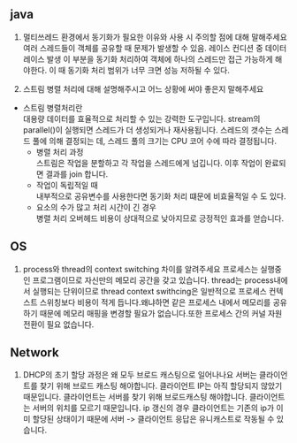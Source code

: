 ## java
1. 멀티쓰레드 환경에서 동기화가 필요한 이유와 사용 시 주의할 점에 대해 말해주세요      
   여러 스레드들이 객체를 공유할 때 문제가 발생할 수 있음. 레이스 컨디션 중 데이터 레이스 발생
   이 부분을 동기화 처리하여 객체에 하나의 스레드만 접근 가능하게 해야한다.
   이 때 동기화 처리 범위가 너무 크면 성능 저하될 수 있다.

2. 스트림 병렬 처리에 대해 설명해주시고 어느 상황에 써야 좋은지 말해주세요
   
- 스트림 병렬처리란    
  대용량 데이터를 효율적으로 처리할 수 있는 강력한 도구입니다.     stream의 parallel()이 실행되면 스레드가 더 생성되거나 재사용됩니다. 스레드의 갯수는 스레드 풀에 의해 결정되는 데, 스레드 풀의 크기는 CPU 코어 수에 따라 결정됩니다.    
  - 병렬 처리 과정    
  스트림은 작업을 분할하고 각 작업을 스레드에게 넘깁니다. 이후 작업이 완료되면 결과를 join 합니다.   
  - 작업이 독립적일 때   
  내부적으로 공유변수를 사용한다면 동기화 처리 떄문에 비효율적일 수 도 있다.
  - 요소의 수가 많고 처리 시간이 긴 경우   
  병렬 처리 오버헤드 비용이 상대적으로 낮아지므로 긍정적인 효과를 얻습니다.

## OS
1. process와 thread의 context switching 차이를 알려주세요
    프로세스는 실행중인 프로그램이므로 자신만의 메모리 공간을 갖고 있습니다. thread는 process내에서 실행되는 단위이므로 thread context swithcing은 일반적으로 프로세스 컨텍스트 스위칭보다 비용이 적게 듭니다.왜냐하면 같은 프로세스 내에서 메모리를 공유하기 때문에 메모리 매핑을 변경할 필요가 없습니다.또한 프로세스 간의 커널 자원 전환이 필요 없습니다. 

## Network
1. DHCP의 초기 할당 과정은 왜 모두 브로드 캐스팅으로 일어나나요
   서버는 클라이언트를 찾기 위해 브로드 캐스팅 해야합니다. 클라이언트 IP는 아직 할당되지 않았기 때문입니다.
   클라이언트는 서버를 찾기 위해 브로드캐스팅 해야합니다. 클라이언트는 서버의 위치를 모르기 때문입니다.
   ip 갱신의 경우 클라이언트는 기존의 ip가 이미 할당된 상태이기 때문에 서버 -> 클라이언트 응답은 유니캐스트로 작동될 수 있습니다. 
